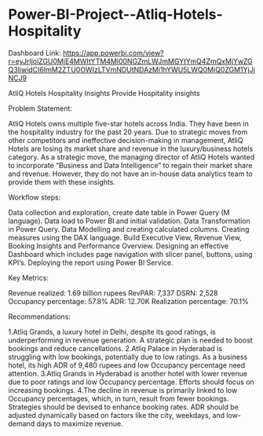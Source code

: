 # Power-BI-Project--Atliq-Hotels-Hospitality

Dashboard Link: https://app.powerbi.com/view?r=eyJrIjoiZGU0MjE4MWItYTM4Mi00NGZmLWJmMGYtYmQ4ZmQxMjYwZGQ3IiwidCI6ImM2ZTU0OWIzLTVmNDUtNDAzMi1hYWU5LWQ0MjQ0ZGM1YjJjNCJ9

AtliQ Hotels Hospitality Insights Provide Hospitality insights

Problem Statement:

AtliQ Hotels owns multiple five-star hotels across India. They have been in the hospitality industry for the past 20 years. Due to strategic moves from other competitors and ineffective decision-making in management, AtliQ Hotels are losing its market share and revenue in the luxury/business hotels category. As a strategic move, the managing director of AtliQ Hotels wanted to incorporate “Business and Data Intelligence” to regain their market share and revenue. However, they do not have an in-house data analytics team to provide them with these insights.

Workflow steps:

Data collection and exploration, create date table in Power Query (M language). Data load to Power BI and initial validation. Data Transformation in Power Query. Data Modelling and creating calculated columns. Creating measures using the DAX language. Build Executive View, Revenue View, Booking Insights and Performance Overview. Designing an effective Dashboard which includes page navigation with slicer panel, buttons,  using KPI’s. Deploying the report using Power BI Service.

Key Metrics: 

Revenue realized: 1.69 billion rupees RevPAR: 7,337 DSRN: 2,528 Occupancy percentage: 57.8% ADR: 12.70K Realization percentage: 70.1%

Recommendations:

1.Atliq Grands, a luxury hotel in Delhi, despite its good ratings, is underperforming in revenue generation. A strategic plan is needed to boost bookings and reduce cancellations. 
2.Atliq Palace in Hyderabad is struggling with low bookings, potentially due to low ratings. As a business hotel, its high ADR of 9,480 rupees and low Occupancy percentage need attention. 
3.Atliq Grands in Hyderabad is another hotel with lower revenue due to poor ratings and low Occupancy percentage. Efforts should focus on increasing bookings. 
4.The decline in revenue is primarily linked to low Occupancy percentages, which, in turn, result from fewer bookings. Strategies should be devised to enhance booking rates. ADR should be adjusted dynamically based on factors like the city, weekdays, and low-demand days to maximize revenue.
